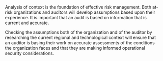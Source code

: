 Analysis of context is the foundation of effective risk management. Both at-risk organizations and auditors will develop assumptions based upon their experience. It is important that an audit is based on information that is current and accurate.

Checking the assumptions both of the organization and of the auditor by researching the current regional and technological context will ensure that an auditor is basing their work on accurate assessments of the conditions the organization faces and that they are making informed operational security considerations.
